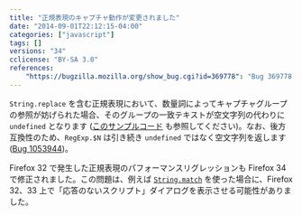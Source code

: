 ```yaml
---
title: "正規表現のキャプチャ動作が変更されました"
date: "2014-09-01T22:12:15-04:00"
categories: ["javascript"]
tags: []
versions: "34"
cclicense: "BY-SA 3.0"
references:
    "https://bugzilla.mozilla.org/show_bug.cgi?id=369778": "Bug 369778 – Javascript regular expression captures broken with alternation in some cases."
---
```

`String.replace` を含む正規表現において、数量詞によってキャプチャグループの参照が妨げられた場合、そのグループの一致テキストが空文字列の代わりに `undefined` となります ([このサンプルコード](https://developer.mozilla.org/ja/docs/Web/JavaScript/Reference/Global_Objects/RegExp#Gecko-specific_notes) も参照してください)。なお、後方互換性のため、`RegExp.$N` は引き続き `undefined` ではなく空文字列を返します ([Bug 1053944](https://bugzilla.mozilla.org/show_bug.cgi?id=1053944))。

Firefox 32 で発生した正規表現のパフォーマンスリグレッションも Firefox 34 で修正されました。この問題は、例えば [`String.match`](https://developer.mozilla.org/ja/docs/Web/JavaScript/Reference/Global_Objects/String/match) を使った場合に、Firefox 32、33 上で「応答のないスクリプト」ダイアログを表示させる可能性がありました。
